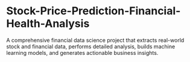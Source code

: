 # Stock-Price-Prediction-Financial-Health-Analysis
A comprehensive financial data science project that extracts real-world stock and financial data, performs detailed analysis, builds machine learning models, and generates actionable business insights.
